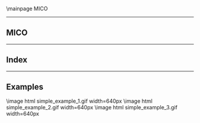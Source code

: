 \mainpage MICO 

---
## MICO

---
## Index

---
## Examples

\image html simple_example_1.gif width=640px
\image html simple_example_2.gif width=640px
\image html simple_example_3.gif width=640px